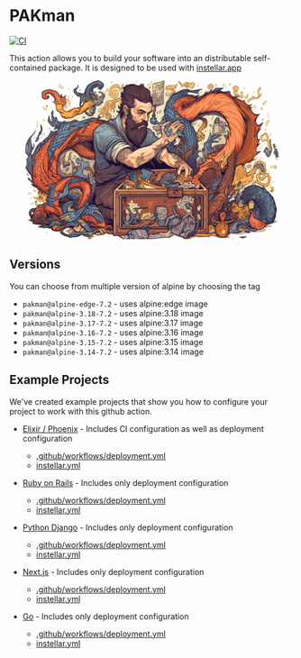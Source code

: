 # PAKman

[![CI](https://github.com/upmaru/pakman/actions/workflows/ci.yml/badge.svg)](https://github.com/upmaru/pakman/actions/workflows/ci.yml)

This action allows you to build your software into an distributable self-contained package. It is designed to be used with [instellar.app](https://instellar.app)

![Packing Man](cover.png)

## Versions

You can choose from multiple version of alpine by choosing the tag

- `pakman@alpine-edge-7.2` - uses alpine:edge image
- `pakman@alpine-3.18-7.2` - uses alpine:3.18 image
- `pakman@alpine-3.17-7.2` - uses alpine:3.17 image
- `pakman@alpine-3.16-7.2` - uses alpine:3.16 image
- `pakman@alpine-3.15-7.2` - uses alpine:3.15 image
- `pakman@alpine-3.14-7.2` - uses alpine:3.14 image

## Example Projects

We've created example projects that show you how to configure your project to work with this github action.

- [Elixir / Phoenix](https://github.com/upmaru-stage/rdio) - Includes CI configuration as well as deployment configuration
  - [.github/workflows/deployment.yml](https://github.com/upmaru-stage/rdio/blob/develop/.github/workflows/deployment.yml)
  - [instellar.yml](https://github.com/upmaru-stage/rdio/blob/develop/instellar.yml)

- [Ruby on Rails](https://github.com/upmaru-stage/locomo) - Includes only deployment configuration
  - [.github/workflows/deployment.yml](https://github.com/upmaru-stage/locomo/blob/main/.github/workflows/deployment.yml)
  - [instellar.yml](https://github.com/upmaru-stage/locomo/blob/main/instellar.yml)
  
- [Python Django](https://github.com/upmaru-stage/monty) - Includes only deployment configuration
  - [.github/workflows/deployment.yml](https://github.com/upmaru-stage/monty/blob/main/.github/workflows/deployment.yml)
  - [instellar.yml](https://github.com/upmaru-stage/monty/blob/main/instellar.yml)

- [Next.js](https://github.com/upmaru-stage/nimbus) - Includes only deployment configuration
  - [.github/workflows/deployment.yml](https://github.com/upmaru-stage/nimbus/blob/main/.github/workflows/deployment.yml)
  - [instellar.yml](https://github.com/upmaru-stage/nimbus/blob/main/instellar.yml)

- [Go](https://github.com/upmaru-stage/gemini) - Includes only deployment configuration
  - [.github/workflows/deployment.yml](https://github.com/upmaru-stage/gemini/blob/main/.github/workflows/deployment.yml)
  - [instellar.yml](https://github.com/upmaru-stage/gemini/blob/main/instellar.yml)

